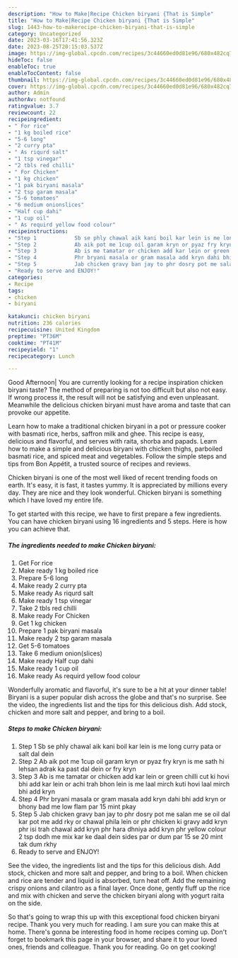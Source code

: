 ```yaml
---
description: "How to Make|Recipe Chicken biryani {That is Simple"
title: "How to Make|Recipe Chicken biryani {That is Simple"
slug: 1443-how-to-makerecipe-chicken-biryani-that-is-simple
category: Uncategorized
date: 2023-03-16T17:41:56.323Z
date: 2023-08-25T20:15:03.537Z
image: https://img-global.cpcdn.com/recipes/3c44660ed0d81e96/680x482cq70/chicken-biryani-recipe-main-photo.jpg
hideToc: false
enableToc: true
enableTocContent: false
thumbnail: https://img-global.cpcdn.com/recipes/3c44660ed0d81e96/680x482cq70/chicken-biryani-recipe-main-photo.jpg
cover: https://img-global.cpcdn.com/recipes/3c44660ed0d81e96/680x482cq70/chicken-biryani-recipe-main-photo.jpg
author: Admin
authorAv: notfound
ratingvalue: 3.7
reviewcount: 22
recipeingredient:
- " For rice"
- "1 kg boiled rice"
- "5-6 long"
- "2 curry pta"
- " As riqurd salt"
- "1 tsp vinegar"
- "2 tbls red chilli"
- " For Chicken"
- "1 kg chicken"
- "1 pak biryani masala"
- "2 tsp garam masala"
- "5-6 tomatoes"
- "6 medium onionslices"
- "Half cup dahi"
- "1 cup oil"
- " As requird yellow food colour"
recipeinstructions:
- "Step 1            Sb se phly chawal aik kani boil kar lein is me long curry pata or salt dal dein"
- "Step 2            Ab aik pot me 1cup oil garam kryn or pyaz fry kryn is me sath hi lehsan adrak ka past dal dein or fry kryn"
- "Step 3            Ab is me tamatar or chicken add kar lein or green chilli cut ki hovi bhi add kar lein or achi trah bhon lein is me laal mirch kuti hovi laal mirch bhi add kryn"
- "Step 4            Phr bryani masala or gram masala add kryn dahi bhi add kryn or bhony bad me low flam par 15 mint pkay"
- "Step 5            Jab chicken gravy ban jay to phr dosry pot me salan me se oil dal kar pot me add rky or chawal phila lein or phr chicken ki gravy add kryn phr isi trah chawal add kryn phr hara dhniya add kryn phr yellow colour 2 tsp dodh me mix kar ke daal dein sides par or dum par 15 se 20 mint tak dum rkhy"
- "Ready to serve and ENJOY!"
categories:
- Recipe
tags:
- chicken
- biryani

katakunci: chicken biryani 
nutrition: 236 calories
recipecuisine: United Kingdom
preptime: "PT36M"
cooktime: "PT41M"
recipeyield: "1"
recipecategory: Lunch

---
```



Good Afternoon| You are currently looking for a recipe inspiration chicken biryani taste? The method of preparing is not too difficult but also not easy. If wrong process it, the result will not be satisfying and even unpleasant. Meanwhile the delicious chicken biryani must have aroma and taste that can provoke our appetite.





Learn how to make a traditional chicken biryani in a pot or pressure cooker with basmati rice, herbs, saffron milk and ghee. This recipe is easy, delicious and flavorful, and serves with raita, shorba and papads. Learn how to make a simple and delicious biryani with chicken thighs, parboiled basmati rice, and spiced meat and vegetables. Follow the simple steps and tips from Bon Appétit, a trusted source of recipes and reviews.

Chicken biryani is one of the most well liked of recent trending foods on earth. It's easy, it is fast, it tastes yummy. It is appreciated by millions every day. They are nice and they look wonderful. Chicken biryani is something which I have loved my entire life.


To get started with this recipe, we have to first prepare a few ingredients. You can have chicken biryani using 16 ingredients and 5 steps. Here is how you can achieve that.

<!--inarticleads1-->

##### The ingredients needed to make Chicken biryani:

1. Get  For rice
1. Make ready 1 kg boiled rice
1. Prepare 5-6 long
1. Make ready 2 curry pta
1. Make ready  As riqurd salt
1. Make ready 1 tsp vinegar
1. Take 2 tbls red chilli
1. Make ready  For Chicken
1. Get 1 kg chicken
1. Prepare 1 pak biryani masala
1. Make ready 2 tsp garam masala
1. Get 5-6 tomatoes
1. Take 6 medium onion(slices)
1. Make ready Half cup dahi
1. Make ready 1 cup oil
1. Make ready  As requird yellow food colour


Wonderfully aromatic and flavorful, it&#39;s sure to be a hit at your dinner table! Biryani is a super popular dish across the globe and that&#39;s no surprise. See the video, the ingredients list and the tips for this delicious dish. Add stock, chicken and more salt and pepper, and bring to a boil. 

<!--inarticleads2-->

##### Steps to make Chicken biryani:

1. Step 1            Sb se phly chawal aik kani boil kar lein is me long curry pata or salt dal dein
1. Step 2            Ab aik pot me 1cup oil garam kryn or pyaz fry kryn is me sath hi lehsan adrak ka past dal dein or fry kryn
1. Step 3            Ab is me tamatar or chicken add kar lein or green chilli cut ki hovi bhi add kar lein or achi trah bhon lein is me laal mirch kuti hovi laal mirch bhi add kryn
1. Step 4            Phr bryani masala or gram masala add kryn dahi bhi add kryn or bhony bad me low flam par 15 mint pkay
1. Step 5            Jab chicken gravy ban jay to phr dosry pot me salan me se oil dal kar pot me add rky or chawal phila lein or phr chicken ki gravy add kryn phr isi trah chawal add kryn phr hara dhniya add kryn phr yellow colour 2 tsp dodh me mix kar ke daal dein sides par or dum par 15 se 20 mint tak dum rkhy
1. Ready to serve and ENJOY!

See the video, the ingredients list and the tips for this delicious dish. Add stock, chicken and more salt and pepper, and bring to a boil. When chicken and rice are tender and liquid is absorbed, turn heat off. Add the remaining crispy onions and cilantro as a final layer. Once done, gently fluff up the rice and mix with chicken and serve the chicken biryani along with yogurt raita on the side. 

So that's going to wrap this up with this exceptional food chicken biryani recipe. Thank you very much for reading. I am sure you can make this at home. There's gonna be interesting food in home recipes coming up. Don't forget to bookmark this page in your browser, and share it to your loved ones, friends and colleague. Thank you for reading. Go on get cooking!
